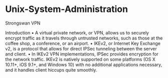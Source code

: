 # Unix-System-Administration
Strongswan VPN

Introduction
• A virtual private network, or VPN, allows us to securely encrypt traffic as it travels through untrusted networks, such as those at the coffee shop, a conference, or an airport.
• IKEv2, or Internet Key Exchange v2, is a protocol that allows for direct IPSec tunneling between the server and client.
• In IKEv2 VPN implementations, IPSec provides encryption for the network traffic. IKEv2 is natively supported on some platforms (OS X 10.11+, iOS 9.1+, and Windows 10) with no additional applications necessary, and it handles client hiccups quite smoothly.

